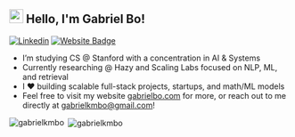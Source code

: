 ##  <img src="https://media.giphy.com/media/hvRJCLFzcasrR4ia7z/giphy.gif" width="25"> Hello, I'm Gabriel Bo!
[![Linkedin](https://img.shields.io/badge/-LinkedIn-05122A?style=flat-square&logo=Linkedin&logoColor=white&link=https://www.linkedin.com/in/gabriel-bo/)](https://www.linkedin.com/in/gabriel-bo/)
[![Website Badge](https://img.shields.io/badge/-gabrielbo.com-05122A?style=flat-square&logo=Google-Chrome&logoColor=white&link=https://gabrielbo.com)](https://gabrielbo.com)

- I’m studying CS @ Stanford with a concentration in AI & Systems
- Currently researching @ Hazy and Scaling Labs focused on NLP, ML, and retrieval
- I ❤️ building scalable full-stack projects, startups, and math/ML models
- Feel free to visit my website [gabrielbo.com](https://gabrielbo.com) for more, or reach out to me directly at gabrielkmbo@gmail.com!

<p><img align="left" src="https://github-readme-stats.vercel.app/api/top-langs?username=gabrielkmbo&show_icons=true&locale=en&layout=compact" alt="gabrielkmbo" /></p>

<p>&nbsp;<img align="center" src="https://github-readme-stats.vercel.app/api?username=gabrielkmbo&show_icons=true&locale=en" alt="gabrielkmbo" /></p>
